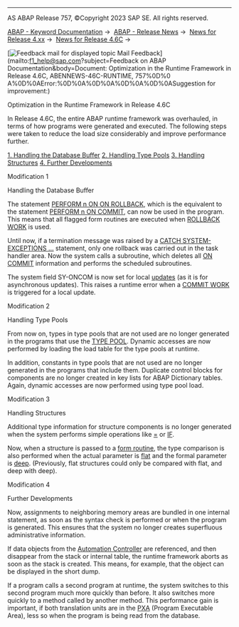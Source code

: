   

* * *

AS ABAP Release 757, ©Copyright 2023 SAP SE. All rights reserved.

[ABAP - Keyword Documentation](javascript:call_link\('abenabap.htm'\)) →  [ABAP - Release News](javascript:call_link\('abennews.htm'\)) →  [News for Release 4.xx](javascript:call_link\('abennews-4.htm'\)) →  [News for Release 4.6C](javascript:call_link\('abennews-46c.htm'\)) → 

 [![](Mail.gif?object=Mail.gif&sap-language=EN "Feedback mail for displayed topic") Mail Feedback](mailto:f1_help@sap.com?subject=Feedback on ABAP Documentation&body=Document: Optimization in the Runtime Framework in Release 4.6C, ABENNEWS-46C-RUNTIME, 757%0D%0
A%0D%0AError:%0D%0A%0D%0A%0D%0A%0D%0ASuggestion for improvement:)

Optimization in the Runtime Framework in Release 4.6C

In Release 4.6C, the entire ABAP runtime framework was overhauled, in terms of how programs were generated and executed. The following steps were taken to reduce the load size considerably and improve performance further.

[1\. Handling the Database Buffer](#!ABAP_MODIFICATION_1@1@)
[2\. Handling Type Pools](#!ABAP_MODIFICATION_2@2@)
[3\. Handling Structures](#!ABAP_MODIFICATION_3@3@)
[4\. Further Developments](#!ABAP_MODIFICATION_4@4@)

Modification 1   

Handling the Database Buffer

The statement [PERFORM n ON ON ROLLBACK](javascript:call_link\('abapperform.htm'\)), which is the equivalent to the statement [PERFORM n ON COMMIT](javascript:call_link\('abapperform.htm'\)), can now be used in the program. This means that all flagged form routines are executed when [ROLLBACK WORK](javascript:call_link\('abaprollback.htm'\)) is used.

Until now, if a termination message was raised by a [CATCH SYSTEM-EXCEPTIONS ...](javascript:call_link\('abapcatch_sys.htm'\)) statement, only one rollback was carried out in the task handler area. Now the system calls a subroutine, which deletes all [ON COMMIT](javascript:call_link\('abapperform.htm'\)) information and performs the scheduled subroutines.

The system field SY-ONCOM is now set for local [updates](javascript:call_link\('abenupdate_glosry.htm'\) "Glossary Entry") (as it is for asynchronous updates). This raises a runtime error when a [COMMIT WORK](javascript:call_link\('abapcommit.htm'\)) is triggered for a local update.

Modification 2   

Handling Type Pools

From now on, types in type pools that are not used are no longer generated in the programs that use the [TYPE POOL](javascript:call_link\('abaptype-pool.htm'\)). Dynamic accesses are now performed by loading the load table for the type pools at runtime.

In addition, constants in type pools that are not used are no longer generated in the programs that include them. Duplicate control blocks for components are no longer created in key lists for ABAP Dictionary tables. Again, dynamic accesses are now performed using type pool load.

Modification 3   

Handling Structures

Additional type information for structure components is no longer generated when the system performs simple operations like [\=](javascript:call_link\('abapmove.htm'\)) or [IF](javascript:call_link\('abapif.htm'\)).

Now, when a structure is passed to a [form routine](javascript:call_link\('abapform.htm'\)), the type comparison is also performed when the actual parameter is [flat](javascript:call_link\('abenflat_glosry.htm'\) "Glossary Entry") and the formal parameter is [deep](javascript:call_link\('abendeep_glosry.htm'\) "Glossary Entry"). (Previously, flat structures could only be compared with flat, and deep with deep).

Modification 4   

Further Developments

Now, assignments to neighboring memory areas are bundled in one internal statement, as soon as the syntax check is performed or when the program is generated. This ensures that the system no longer creates superfluous administrative information.

If data objects from the [Automation Controller](javascript:call_link\('abenole2.htm'\)) are referenced, and then disappear from the stack or internal table, the runtime framework aborts as soon as the stack is created. This means, for example, that the object can be displayed in the short dump.

If a program calls a second program at runtime, the system switches to this second program much more quickly than before. It also switches more quickly to a method called by another method. This performance gain is important, if both translation units are in the [PXA](javascript:call_link\('abenpxa_glosry.htm'\) "Glossary Entry") (Program Executable Area), less so when the program is being read from the database.